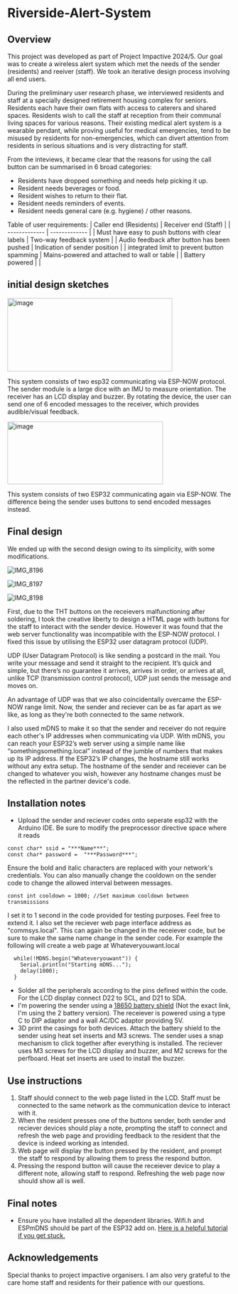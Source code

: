# Riverside-Alert-System
## Overview
This project was developed as part of Project Impactive 2024/5. Our goal was to create a wireless alert system which met the needs of the sender (residents) and reeiver (staff). We took an iterative design process involving all end users.

During the preliminary user research phase, we interviewed residents and staff at a specially designed retirement housing complex for seniors. Residents each have their own flats with access to caterers and shared spaces. Residents wish to call the staff at reception from their communal living spaces for various reasons. Their existing medical alert system is a wearable pendant, while proving useful for medical emergencies, tend to be misused by residents for non-emergencies, which can divert attention from residents in serious situations and is very distracting for staff.

From the inteviews, it became clear that the reasons for using the call button can be summarised in 6 broad categories:
+ Residents have dropped something and needs help picking it up.
+ Resident needs beverages or food.
+ Resident wishes to return to their flat.
+ Resident needs reminders of events.
+ Resident needs general care (e.g. hygiene) / other reasons.

Table of user requirements:
| Caller end (Residents)  | Receiver end (Staff) |
| ------------- | ------------- |
| Must have easy to push buttons with clear labels  | Two-way feedback system  |
| Audio feedback after button has been pushed | Indication of sender position  |
| integrated limit to prevent button spamming | Mains-powered and attached to wall or table  |
| Battery powered |   |

## initial design sketches
<img width="371" height="165" alt="image" src="https://github.com/user-attachments/assets/1afd8bcf-c198-4961-b2fb-2d4ad59fe6b7" />

This system consists of two esp32 communicating via ESP-NOW protocol. The sender module is a large dice with an IMU to measure orientation. The receiver has an LCD display and buzzer. By rotating the device, the user can send one of 6 encoded messages to the receiver, which provides audible/visual feedback. 

<img width="350" height="141" alt="image" src="https://github.com/user-attachments/assets/9ca60f25-3a74-49a1-93e3-03356d72e9d2" />

This system consists of two ESP32 communicating again via ESP-NOW. The difference being the sender uses buttons to send encoded messages instead. 

## Final design
We ended up with the second design owing to its simplicity, with some modifications. 

![IMG_8196](https://github.com/user-attachments/assets/166b256c-5f92-4234-be04-39f587164614)

![IMG_8197](https://github.com/user-attachments/assets/c69aa577-7ecb-45ad-bcdb-91c3738cefe3)

![IMG_8198](https://github.com/user-attachments/assets/46477b55-d063-41dc-ad41-5badd26bf711)


First, due to the THT buttons on the receievers malfunctioning after soldering, I took the creative liberty to design a HTML page with buttons for the staff to interact with the sender device. However it was found that the web server functionality was incompatible with the ESP-NOW protocol. I fixed this issue by utilising the ESP32 user datagram protocol (UDP). 

UDP (User Datagram Protocol) is like sending a postcard in the mail. You write your message and send it straight to the recipient. It’s quick and simple, but there’s no guarantee it arrives, arrives in order, or arrives at all, unlike TCP (transmission control protocol), UDP just sends the message and moves on.

An advantage of UDP was that we also coincidentally overcame the ESP-NOW range limit. Now, the sender and reciever can be as far apart as we like, as long as they're both connected to the same network. 

I also used mDNS to make it so that the sender and receiver do not require each other's IP addresses when communicating via UDP. With mDNS, you can reach your ESP32’s web server using a simple name like “somethingsomething.local” instead of the jumble of numbers that makes up its IP address. If the ESP32’s IP changes, the hostname still works without any extra setup. The hostname of the sender and receiever can be changed to whatever you wish, however any hostname changes must be the reflected in the partner device's code. 

## Installation notes
+ Upload the sender and reciever codes onto seperate esp32 with the Arduino IDE. Be sure to modify the preprocessor directive space where it reads
```
const char* ssid = "***Name***";
const char* password =  "***Password***";
```
Ensure the bold and italic characters are replaced with your network's credentials.
You can also manually change the cooldown on the sender code to change the allowed interval between messages. 
```
const int cooldown = 1000; //Set maximum cooldown between transmissions
```
I set it to 1 second in the code provided for testing purposes. Feel free to extend it.
I also set the reciever web page interface address as "commsys.local". This can again be changed in the receiever code, but be sure to make the same name change in the sender code. For example the following will create a web page at Whateveryouwant.local

```
  while(!MDNS.begin("Whateveryouwant")) {
    Serial.println("Starting mDNS...");
    delay(1000);
  }
```
+ Solder all the peripherals according to the pins defined within the code. For the LCD display connect D22 to SCL, and D21 to SDA.
+ I'm powering the sender using a [18650 battery shield](amazon.co.uk/AZDelivery-Lithium-Li-ion-Battery-Expansion/dp/B086W7326Q/) (Not the exact link, I'm using the 2 battery version). The receiever is powered using a type C to DIP adaptor and a wall AC/DC adaptor providing 5V.
+ 3D print the casings for both devices. Attach the battery shield to the sender using heat set inserts and M3 screws. The sender uses a snap mechanism to click together after everything is installed. The reciever uses M3 screws for the LCD display and buzzer, and M2 screws for the perfboard. Heat set inserts are used to install the buzzer. 

## Use instructions
1. Staff should connect to the web page listed in the LCD. Staff must be connected to the same network as the communication device to interact with it.
2. When the resident presses one of the buttons sender, both sender and reciever devices should play a note, prompting the staff to connect and refresh the web page and providing feedback to the resident that the device is indeed working as intended.
3. Web page will display the button pressed by the resident, and prompt the staff to respond by allowing them to press the respond button.
4. Pressing the respond button will cause the receiever device to play a different note, allowing staff to respond. Refreshing the web page now should show all is well. 

## Final notes
+ Ensure you have installed all the dependent libraries. Wifi.h and ESPmDNS should be part of the ESP32 add on. [Here is a helpful tutorial if you get stuck.](https://randomnerdtutorials.com/installing-the-esp32-board-in-arduino-ide-windows-instructions/)

## Acknowledgements
Special thanks to project impactive organisers.
I am also very grateful to the care home staff and residents for their patience with our questions. 
